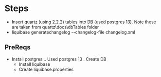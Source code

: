 # Steps

- Insert quartz (using 2.2.2) tables into DB (used postgres 13). Note these are taken from quartz\docs\dbTables  folder
- liquibase generatechangelog --changelog-file changelog.xml


## PreReqs
- Install postgres .. Used postgres 13 . Create DB
  - Install liquibase
  - Create liquibase.properties
  
